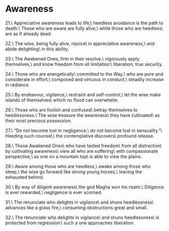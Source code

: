 Awareness
=========

21.\\
Appreciative awareness leads to life;\\
heedless avoidance is the path to death.\\
Those who are aware are fully alive,\\
while those who are heedless\\
are as if already dead.

22.\\
The wise, being fully alive, rejoice\\
in appreciative awareness,\\
and abide delighting\\
in this ability.

23.\\
The Awakened Ones, firm in their resolve,\\
vigorously apply themselves,\\
and know freedom from all limitation:\\
liberation, true security.

24.\\
Those who are energetically\\
committed to the Way,\\
who are pure and considerate in effort,\\
composed and virtuous in conduct,\\
steadily increase in radiance.

25.\\
By endeavour, vigilance,\\
restraint and self-control,\\
let the wise make islands of themselves\\
which no flood can overwhelm.

26.\\
Those who are foolish and confused\\
betray themselves to heedlessness.\\
The wise treasure the awareness\\
they have cultivated\\
as their most precious possession.

27.\\
“Do not become lost in negligence,\\
do not become lost in sensuality.”\\
Heeding such counsel,\\
the contemplative discovers\\
profound release.

28.\\
Those Awakened Ones\\
who have tasted freedom\\
from all distraction\\
by cultivating awareness\\
view all who are suffering\\
with compassionate perspective,\\
as one on a mountain top\\
is able to view the plains.

29.\\
Aware among those who are heedless,\\
awake among those who sleep,\\
the wise go forward like strong young horses,\\
leaving the exhausted behind.

30.\\
By way of diligent awareness\\
the god Magha won his realm.\\
Diligence is ever rewarded,\\
negligence is ever scorned.

31.\\
The renunciate who delights in vigilance\\
and shuns heedlessness\\
advances like a grass fire,\\
consuming obstructions great and small.

32.\\
The renunciate who delights in vigilance\\
and shuns heedlessness\\
is protected from regression:\\
such a one approaches liberation.

